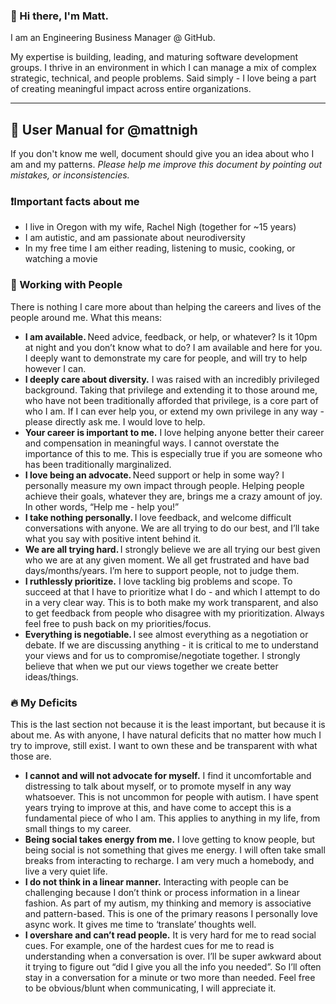 ### 👋 Hi there, I'm Matt.

I am an Engineering Business Manager @ GitHub. 

My expertise is building, leading, and maturing software development groups. I thrive in an environment in which I can manage a mix of complex strategic, technical, and people problems. Said simply - I love being a part of creating meaningful impact across entire organizations. 

---

## 📘 User Manual for @mattnigh

If you don't know me well, document should give you an idea about who I am and my patterns. *Please help me improve this document by pointing out mistakes, or inconsistencies.*

### ❗️Important facts about me

- I live in Oregon with my wife, Rachel Nigh (together for ~15 years)
- I am autistic, and am passionate about neurodiversity
- In my free time I am either reading, listening to music, cooking, or watching a movie

### 👥 Working with People 

There is nothing I care more about than helping the careers and lives of the people around me. What this means: 

- **I am available.** Need advice, feedback, or help, or whatever? Is it 10pm at night and you don’t know what to do? I am available and here for you. I deeply want to demonstrate my care for people, and will try to help however I can.
- **I deeply care about diversity.** I was raised with an incredibly privileged background. Taking that privilege and extending it to those around me, who have not been traditionally afforded that privilege, is a core part of who I am. If I can ever help you, or extend my own privilege in any way - please directly ask me. I would love to help. 
- **Your career is important to me.** I love helping anyone better their career and compensation in meaningful ways. I cannot overstate the importance of this to me. This is especially true if you are someone who has been traditionally marginalized. 
- **I love being an advocate.** Need support or help in some way? I personally measure my own impact through people. Helping people achieve their goals, whatever they are, brings me a crazy amount of joy. In other words, “Help me - help you!” 
- **I take nothing personally.** I love feedback, and welcome difficult conversations with anyone. We are all trying to do our best, and I’ll take what you say with positive intent behind it. 
- **We are all trying hard.** I strongly believe we are all trying our best given who we are at any given moment. We all get frustrated and have bad days/months/years. I’m here to support people, not to judge them. 
- **I ruthlessly prioritize.** I love tackling big problems and scope. To succeed at that I have to prioritize what I do - and which I attempt to do in a very clear way. This is to both make my work transparent, and also to get feedback from people who disagree with my prioritization. Always feel free to push back on my priorities/focus. 
- **Everything is negotiable.** I see almost everything as a negotiation or debate. If we are discussing anything - it is critical to me to understand your views and for us to compromise/negotiate together. I strongly believe that when we put our views together we create better ideas/things. 

### 🔥 My Deficits

This is the last section not because it is the least important, but because it is about me. As with anyone, I have natural deficits that no matter how much I try to improve, still exist. I want to own these and be transparent with what those are. 

-  **I cannot and will not advocate for myself.** I find it uncomfortable and distressing to talk about myself, or to promote myself in any way whatsoever. This is not uncommon for people with autism. I have spent years trying to improve at this, and have come to accept this is a fundamental piece of who I am. This applies to anything in my life, from small things to my career. 
- **Being social takes energy from me.** I love getting to know people, but being social is not something that gives me energy. I will often take small breaks from interacting to recharge. I am very much a homebody, and live a very quiet life. 
- **I do not think in a linear manner.** Interacting with people can be challenging because I don’t think or process information in a linear fashion. As part of my autism, my thinking and memory is associative and pattern-based. This is one of the primary reasons I personally love async work. It gives me time to ‘translate’ thoughts well.
- **I overshare and can’t read people.** It is very hard for me to read social cues. For example, one of the hardest cues for me to read is understanding when a conversation is over. I’ll be super awkward about it trying to figure out “did I give you all the info you needed”. So I’ll often stay in a conversation for a minute or two more than needed. Feel free to be obvious/blunt when communicating, I will appreciate it. 
